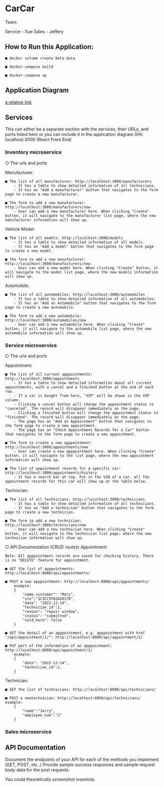 # CarCar

Team:

Service - Xue
Sales - Jeffery

## How to Run this Application:

    ■ docker volume create beta-data

    ■ docker-compose build

    ■ docker-compose up


## Application Diagram

[a relative link](diagram.png)

## Services

This can either be a separate section with the services, their URLs, and ports listed here or you can include it in the application diagram
GHI: localhost:3000 (React Front End)

### Inventory microservice
○  The urls and ports

   Manufacturer:

    ■ The list of all manufacturer: http://localhost:3000/manufacturers
        - It has a table to show detailed information of all technicians.
        - It has an "Add a manufacturer" button that navigates to the form page to create a new manufacturer.

    ■ The form to add a new manufacturer: http://localhost:3000/manufacturers/new
        - User can add a new manufacturer here. When clicking "Create" button, it will navigate to the manufacturer list page, where the new manufacturer information will show up.

   Vehicle Model:

    ■ The list of all models: http://localhost:3000/models
        - It has a table to show detailed information of all models.
        - It has an "Add a model" button that navigates to the form page to create a new model.

    ■ The form to add a new manufacturer: http://localhost:3000/manufacturers/new
        - User can add a new model here. When clicking "Create" button, it will navigate to the model list page, where the new models information will show up.

   Automobile:

    ■ The list of all automobiles: http://localhost:3000/automobiles
        - It has a table to show detailed information of all automobiles.
        - It has an "Add an Automobile" button that navigates to the form page to create a new automobile.

    ■ The form to add a new automobile: http://localhost:3000/automobiles/new
        - User can add a new automobile here. When clicking "Create" button, it will navigate to the automobile list page, where the new automobile information will show up.

### Service microservice
○  The urls and ports

   Appointment:

    ■ The list of all current apppointments: http://localhost:3000/appointments
        - It has a table to show detailed information about all current appointments, with a cancel and a finished button at the end of each row.
        - If a car is bought from here, "VIP" will be shown in the VIP column.
        - Clicking a cancel button will change the appointment status to "canceled". The record will disappear immediately on the page.
        - Clicking a finished button will change the appointment status to "finished". The record will disappear immediately on the page.
        - The page has an "Add an Appointment" button that navigates to the form page to create a new appointment.
        - The page has an "Check Appointment Records for a Car" button that navigates to the form page to create a new appointment.

    ■ The form to create a new apppointment: http://localhost:3000/appointments/new
        - User can create a new apppointment here. When clicking "Create" button, it will navigate to the list page, where the new appointment information will show up.

    ■ The list of appointment records for a specific car: http://localhost:3000/appointments/history
        - It has a search bar at top. Put in the VIN of a car, all the appointment records for this car will show up at the table below.

   Technician:

    ■ The list of all technicians: http://localhost:3000/technicians
        - It has a table to show detailed information of all technicians.
        - It has an "Add a technician" button that navigates to the form page to create a new technician.

    ■ The form to add a new technician: http://localhost:3000/technicians/new
        - User can add a new technician here. When clicking "Create" button, it will navigate to the technician list page, where the new technician information will show up.

○  API Documentation (CRUD routes)
   Appointment:

    Note: All apppointment records are saved for checking history. There is no "DELETE" feature for appointment.

    ■ GET the list of apppointments: http://localhost:8080/api/appointments/

    ■ POST a new apppointment: http://localhost:8080/api/appointments/
        example:
        {
            "name_customer": "Mary",
            "vin":"1C3CC5FB2A20176",
            "date": "2022-12-14",
            "technician_id":1,
            "reason": "repair window",
            "status": "submitted",
            "sold_here": false
        }

    ■ GET the detail of an apppointment, e.g. apppointment with href "/api/appointment/1/": http://localhost:8080/api/appointment/1/

    ■ PUT part of the information of an apppointment: http://localhost:8080/api/appointment/1/
        example:
        {
            "date": "2022-12-14",
            "technician_id":1,
        }
   Technician:

    ■ GET the list of technicians: http://localhost:8080/api/technicians/

    ■ POST a newtechnician: http://localhost:8080/api/technicians/
    example:
        {
            "name":"Jerry",
            "employee_num":"2"
        }


### Sales microservice




## API Documentation

Document the endpoints of your API for each of the methods you implement (GET, POST, etc..)
Provide sample success responses and sample request body data for the post requests.

You could theoretically screenshot insomnia.
